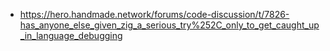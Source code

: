 - https://hero.handmade.network/forums/code-discussion/t/7826-has_anyone_else_given_zig_a_serious_try%252C_only_to_get_caught_up_in_language_debugging
